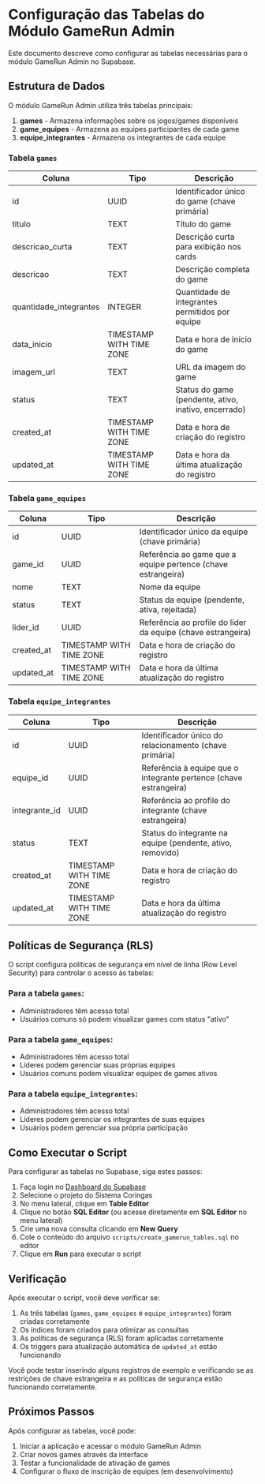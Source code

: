 # Configuração das Tabelas do Módulo GameRun Admin

Este documento descreve como configurar as tabelas necessárias para o módulo GameRun Admin no Supabase.

## Estrutura de Dados

O módulo GameRun Admin utiliza três tabelas principais:

1. **games** - Armazena informações sobre os jogos/games disponíveis
2. **game_equipes** - Armazena as equipes participantes de cada game
3. **equipe_integrantes** - Armazena os integrantes de cada equipe

### Tabela `games`

| Coluna | Tipo | Descrição |
|--------|------|-----------|
| id | UUID | Identificador único do game (chave primária) |
| titulo | TEXT | Título do game |
| descricao_curta | TEXT | Descrição curta para exibição nos cards |
| descricao | TEXT | Descrição completa do game |
| quantidade_integrantes | INTEGER | Quantidade de integrantes permitidos por equipe |
| data_inicio | TIMESTAMP WITH TIME ZONE | Data e hora de início do game |
| imagem_url | TEXT | URL da imagem do game |
| status | TEXT | Status do game (pendente, ativo, inativo, encerrado) |
| created_at | TIMESTAMP WITH TIME ZONE | Data e hora de criação do registro |
| updated_at | TIMESTAMP WITH TIME ZONE | Data e hora da última atualização do registro |

### Tabela `game_equipes`

| Coluna | Tipo | Descrição |
|--------|------|-----------|
| id | UUID | Identificador único da equipe (chave primária) |
| game_id | UUID | Referência ao game que a equipe pertence (chave estrangeira) |
| nome | TEXT | Nome da equipe |
| status | TEXT | Status da equipe (pendente, ativa, rejeitada) |
| lider_id | UUID | Referência ao profile do líder da equipe (chave estrangeira) |
| created_at | TIMESTAMP WITH TIME ZONE | Data e hora de criação do registro |
| updated_at | TIMESTAMP WITH TIME ZONE | Data e hora da última atualização do registro |

### Tabela `equipe_integrantes`

| Coluna | Tipo | Descrição |
|--------|------|-----------|
| id | UUID | Identificador único do relacionamento (chave primária) |
| equipe_id | UUID | Referência à equipe que o integrante pertence (chave estrangeira) |
| integrante_id | UUID | Referência ao profile do integrante (chave estrangeira) |
| status | TEXT | Status do integrante na equipe (pendente, ativo, removido) |
| created_at | TIMESTAMP WITH TIME ZONE | Data e hora de criação do registro |
| updated_at | TIMESTAMP WITH TIME ZONE | Data e hora da última atualização do registro |

## Políticas de Segurança (RLS)

O script configura políticas de segurança em nível de linha (Row Level Security) para controlar o acesso às tabelas:

### Para a tabela `games`:
- Administradores têm acesso total
- Usuários comuns só podem visualizar games com status "ativo"

### Para a tabela `game_equipes`:
- Administradores têm acesso total
- Líderes podem gerenciar suas próprias equipes
- Usuários comuns podem visualizar equipes de games ativos

### Para a tabela `equipe_integrantes`:
- Administradores têm acesso total
- Líderes podem gerenciar os integrantes de suas equipes
- Usuários podem gerenciar sua própria participação

## Como Executar o Script

Para configurar as tabelas no Supabase, siga estes passos:

1. Faça login no [Dashboard do Supabase](https://app.supabase.io/)
2. Selecione o projeto do Sistema Coringas
3. No menu lateral, clique em **Table Editor**
4. Clique no botão **SQL Editor** (ou acesse diretamente em **SQL Editor** no menu lateral)
5. Crie uma nova consulta clicando em **New Query**
6. Cole o conteúdo do arquivo `scripts/create_gamerun_tables.sql` no editor
7. Clique em **Run** para executar o script

## Verificação

Após executar o script, você deve verificar se:

1. As três tabelas (`games`, `game_equipes` e `equipe_integrantes`) foram criadas corretamente
2. Os índices foram criados para otimizar as consultas
3. As políticas de segurança (RLS) foram aplicadas corretamente
4. Os triggers para atualização automática de `updated_at` estão funcionando

Você pode testar inserindo alguns registros de exemplo e verificando se as restrições de chave estrangeira e as políticas de segurança estão funcionando corretamente.

## Próximos Passos

Após configurar as tabelas, você pode:

1. Iniciar a aplicação e acessar o módulo GameRun Admin
2. Criar novos games através da interface
3. Testar a funcionalidade de ativação de games
4. Configurar o fluxo de inscrição de equipes (em desenvolvimento) 